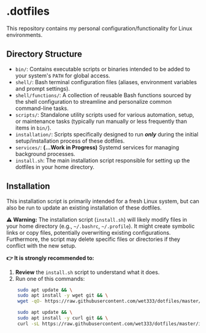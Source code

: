 # .dotfiles

This repository contains my personal configuration/functionality for Linux environments.

## Directory Structure

* `bin/`: Contains executable scripts or binaries intended to be added to your system's `PATH` for global access.
* `shell/`: Bash terminal configuration files (aliases, environment variables and prompt settings).
* `shell/functions/`: A collection of reusable Bash functions sourced by the shell configuration to streamline and personalize common command-line tasks.
* `scripts/`: Standalone utility scripts used for various automation, setup, or maintenance tasks (typically run manually or less frequently than items in `bin/`).
* `installation/`: Scripts specifically designed to run **_only_** during the initial setup/installation process of these dotfiles.
* `services/`: **(...Work in Progress)** Systemd services for managing background processes.
* `install.sh`: The main installation script responsible for setting up the dotfiles in your home directory.

## Installation

This installation script is primarily intended for a fresh Linux system, but can also be run to update an existing installation of these dotfiles.

**⚠️ Warning:** The installation script (`install.sh`) will likely modify files in your home directory (e.g., `~/.bashrc`, `~/.profile`). It might create symbolic links or copy files, potentially overwriting existing configurations. Furthermore, the script may delete specific files or directories if they conflict with the new setup.

**👉 It is strongly recommended to:**

1. **Review** the `install.sh` script to understand what it does.
2. Run one of this commands:

```bash
    sudo apt update && \
    sudo apt install -y wget git && \
    wget -qO- https://raw.githubusercontent.com/wet333/dotfiles/master/install.sh | bash
```

```bash
    sudo apt update && \
    sudo apt install -y curl git && \
    curl -sL https://raw.githubusercontent.com/wet333/dotfiles/master/install.sh | bash
```
